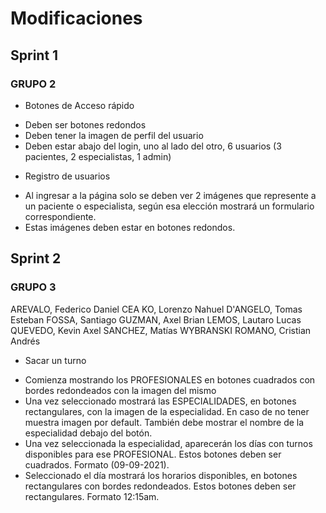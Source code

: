 # Modificaciones

## Sprint 1
### GRUPO 2

* Botones de Acceso rápido
- Deben ser botones redondos
- Deben tener la imagen de perfil del usuario
- Deben estar abajo del login, uno al lado del otro, 6 usuarios (3 pacientes, 2 especialistas, 1 admin)

* Registro de usuarios
- Al ingresar a la página solo se deben ver 2 imágenes que represente a un paciente o especialista, según esa elección mostrará un formulario correspondiente.
- Estas imágenes deben estar en botones redondos.

## Sprint 2
### GRUPO 3

AREVALO, Federico Daniel
CEA KO, Lorenzo Nahuel
D'ANGELO, Tomas Esteban
FOSSA, Santiago
GUZMAN, Axel Brian
LEMOS, Lautaro Lucas
QUEVEDO, Kevin Axel
SANCHEZ, Matías
WYBRANSKI ROMANO, Cristian Andrés

* Sacar un turno
- Comienza mostrando los PROFESIONALES en botones cuadrados con bordes redondeados con la imagen del mismo
- Una vez seleccionado mostrará las ESPECIALIDADES, en botones rectangulares, con la imagen de la especialidad. En caso de no tener muestra imagen por default. También debe mostrar el nombre de la especialidad debajo del botón.
- Una vez seleccionada la especialidad, aparecerán los días con turnos disponibles para ese PROFESIONAL. Estos botones deben ser cuadrados. Formato (09-09-2021).
- Seleccionado el día mostrará los horarios disponibles, en botones rectangulares con bordes redondeados. Estos botones deben ser rectangulares. Formato 12:15am.